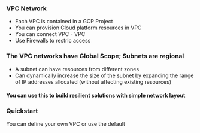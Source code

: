 ### VPC Network
- Each VPC is contained in a GCP Project
- You can provision Cloud platform resources in VPC
- You can connect VPC - VPC
- Use Firewalls to restric access

### The VPC networks have Global Scope; Subnets are regional
- A subnet can have resources from different zones
- Can dynamically increase the size of the subnet by expanding the range of IP addresses allocated (without affecting 
  existing resources)
  
#### You can use this to build resilient solutions with simple network layout

### Quickstart
You can define your own VPC or use the default

